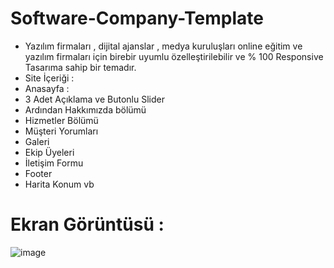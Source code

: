 # Software-Company-Template
- Yazılım firmaları , dijital ajanslar , medya kuruluşları online eğitim ve yazılım firmaları için birebir uyumlu özelleştirilebilir ve % 100 Responsive Tasarıma sahip bir temadır.
- Site İçeriği :
- Anasayfa :
- 3 Adet Açıklama ve Butonlu Slider
- Ardından Hakkımızda bölümü
- Hizmetler Bölümü
- Müşteri Yorumları
- Galeri
- Ekip Üyeleri
- İletişim Formu
- Footer
- Harita Konum vb

# Ekran Görüntüsü :

![image](https://github.com/ErenCanKONUK/All-Web-Page-Template/assets/97176491/72a82a50-d8de-4ac6-88ce-c3bcf3bd40df)
